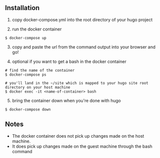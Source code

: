 ## Installation

1. copy docker-compose.yml into the root directory of your hugo project

2. run the docker container
```
$ docker-compose up
```

3. copy and paste the url from the command output into your browser and go!

4. optional if you want to get a bash in the docker container
```
# find the name of the container
$ docker-compose ps

# you'll land in the ~/site which is mapped to your hugo site root directory on your host machine
$ docker exec -it <name-of-container> bash
```

5. bring the container down when you're done with hugo
```
$ docker-compose down
```

## Notes

* The docker container does not pick up changes made on the host machine. 
* It does pick up changes made on the guest machine through the bash command
